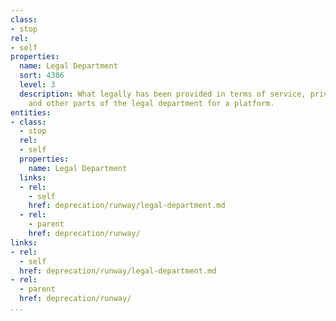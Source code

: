 ```yaml
---
class:
- stop
rel:
- self
properties:
  name: Legal Department
  sort: 4306
  level: 3
  description: What legally has been provided in terms of service, privacy policy,
    and other parts of the legal department for a platform.
entities:
- class:
  - stop
  rel:
  - self
  properties:
    name: Legal Department
  links:
  - rel:
    - self
    href: deprecation/runway/legal-department.md
  - rel:
    - parent
    href: deprecation/runway/
links:
- rel:
  - self
  href: deprecation/runway/legal-department.md
- rel:
  - parent
  href: deprecation/runway/
...
```

